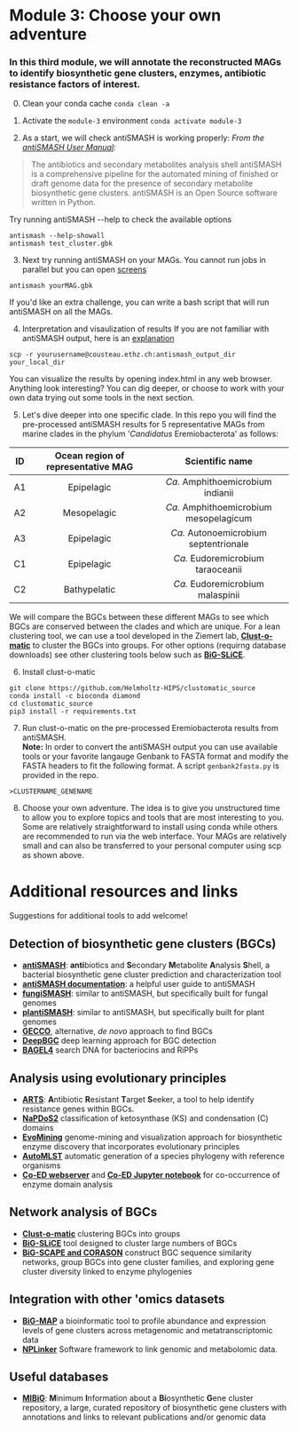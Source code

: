 # Module 3: Choose your own adventure

### In this third module, we will annotate the reconstructed MAGs to identify biosynthetic gene clusters, enzymes, antibiotic resistance factors of interest. 

0. Clean your conda cache
```conda clean -a```

1. Activate the ```module-3``` environment
```conda activate module-3```

2. As a start, we will check antiSMASH is working properly:
*From the [antiSMASH User Manual](https://docs.antismash.secondarymetabolites.org/#):*

>The antibiotics and secondary metabolites analysis shell antiSMASH is a comprehensive pipeline for the automated mining of finished or draft genome data for the presence of secondary metabolite biosynthetic gene clusters. antiSMASH is an Open Source software written in Python.


Try running antiSMASH --help to check the available options
```
antismash --help-showall 
antismash test_cluster.gbk
```
3. Next try running antiSMASH on your MAGs. You cannot run jobs in parallel but you can open [screens](https://kb.iu.edu/d/acuy)
```
antismash yourMAG.gbk
```
If you'd like an extra challenge, you can write a bash script that will run antiSMASH on all the MAGs.

4. Interpretation and visaulization of results
If you are not familiar with antiSMASH output, here is an [explanation](https://docs.antismash.secondarymetabolites.org/understanding_output/)

```
scp -r yourusername@cousteau.ethz.ch:antismash_output_dir your_local_dir
```
You can visualize the results by opening index.html in any web browser. Anything look interesting? You can dig deeper, or choose to work with your own data trying out some tools in the next section.

5. Let's dive deeper into one specific clade. In this repo you will find the pre-processed antiSMASH results for 5 representative MAGs from marine clades in the phylum '*Candidatus* Eremiobacterota' as follows:

|ID|Ocean region of representative MAG|Scientific name|
|:---:|:------------:|:----------:|
|A1|Epipelagic|*Ca.* Amphithoemicrobium indianii|
|A2|Mesopelagic|*Ca.* Amphithoemicrobium mesopelagicum|
|A3|Epipelagic|*Ca.* Autonoemicrobium septentrionale|
|C1|Epipelagic|*Ca.* Eudoremicrobium taraoceanii|
|C2|Bathypelatic|*Ca.* Eudoremicrobium malaspinii|

We will compare the BGCs between these different MAGs to see which BGCs are conserved between the clades and which are unique. For a lean clustering tool, we can use a tool developed in the Ziemert lab, **[Clust-o-matic](https://github.com/Helmholtz-HIPS/clustomatic_source)** to cluster the BGCs into groups. For other options (requirng database downloads) see other clustering tools below such as **[BiG-SLiCE](https://github.com/medema-group/bigslice)**.

6. Install clust-o-matic
```
git clone https://github.com/Helmholtz-HIPS/clustomatic_source
conda install -c bioconda diamond
cd clustomatic_source
pip3 install -r requirements.txt
```

7. Run clust-o-matic on the pre-processed Eremiobacterota results from antiSMASH. <br>
**Note:** In order to convert the antiSMASH output you can use available tools or your favorite langauge Genbank to FASTA format and modify the FASTA headers to fit the following format. A script ```genbank2fasta.py``` is provided in the repo.
```
>CLUSTERNAME_GENENAME
```
8. Choose your own adventure. The idea is to give you unstructured time to allow you to explore topics and tools that are most interesting to you. Some are relatively straightforward to install using conda while others are recommended to run via the web interface. Your MAGs are relatively small and can also be transferred to your personal computer using scp as shown above.

# Additional resources and links
Suggestions for additional tools to add welcome!

## Detection of biosynthetic gene clusters (BGCs)
- **[antiSMASH](https://antismash.secondarymetabolites.org/#!/start)**: **anti**biotics and **S**econdary **M**etabolite **A**nalysis **S**hell, a bacterial biosynthetic gene cluster prediction and characterization tool
- **[antiSMASH documentation](https://docs.antismash.secondarymetabolites.org/)**: a helpful user guide to antiSMASH
- **[fungiSMASH](https://fungismash.secondarymetabolites.org/#!/start)**: similar to antiSMASH, but specifically built for fungal genomes
- **[plantiSMASH](http://plantismash.secondarymetabolites.org/)**: similar to antiSMASH, but specifically built for plant genomes
- **[GECCO](https://gecco.embl.de)**, alternative, *de novo* approach to find BGCs 
- **[DeepBGC](https://github.com/Merck/deepbgc)** deep learning approach for BGC detection
- **[BAGEL4](https://github.com/annejong/BAGEL4)** search DNA for bacteriocins and RiPPs 

## Analysis using evolutionary principles
- **[ARTS](http://arts.ziemertlab.com/)**: **A**ntibiotic **R**esistant **T**arget **S**eeker, a tool to help identify resistance genes within BGCs.
- **[NaPDoS2](https://npdomainseeker.sdsc.edu/napdos2/napdos_home_v2.html)** classification of ketosynthase (KS) and condensation (C) domains 
- **[EvoMining](https://github.com/nselem/EvoMining/wiki)** genome-mining and visualization approach for biosynthetic enzyme discovery that incorporates evolutionary principles
- **[AutoMLST](https://automlst.ziemertlab.com)** automatic generation of a species phylogeny with reference organisms
- **[Co-ED webserver](http://enzyme-analysis.org)** and **[Co-ED Jupyter notebook](https://github.com/tderond/CO-ED)** for co-occurrence of enzyme domain analysis

## Network analysis of BGCs
- **[Clust-o-matic](https://github.com/Helmholtz-HIPS/clustomatic_source)** clustering BGCs into groups
- **[BiG-SLiCE](https://github.com/medema-group/bigslice)**  tool designed to cluster large numbers of BGCs
- **[BiG-SCAPE and CORASON](https://bigscape-corason.secondarymetabolites.org/index.html)** construct BGC sequence similarity networks, group BGCs into gene cluster families, and exploring gene cluster diversity linked to enzyme phylogenies

## Integration with other 'omics datasets 
- **[BiG-MAP](https://github.com/medema-group/BiG-MAP)** a bioinformatic tool to profile abundance and expression levels of gene clusters across metagenomic and metatranscriptomic data
- **[NPLinker](https://journals.plos.org/ploscompbiol/article?id=10.1371/journal.pcbi.1008920)** Software framework to link genomic and metabolomic data.

## Useful databases
- **[MIBiG](https://mibig.secondarymetabolites.org/)**: **M**inimum **I**nformation about a **Bi**osynthetic **G**ene cluster repository, a large, curated repository of biosynthetic gene clusters with annotations and links to relevant publications and/or genomic data

